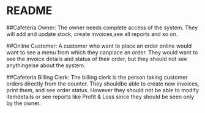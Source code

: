 # README

##Cafeteria Owner: The owner needs complete access of the system. They will add and update stock, create invoices,see all reports and so on.

##Online Customer: A customer who want to place an order online would want to see a menu from which they canplace an order. They would want to see the invoice details and status of their order, but they should not see anythingelse about the system.

##Cafeteria Billing Clerk: The billing clerk is the person taking customer orders directly from the counter. They shouldbe able to create new invoices, print them, and see order status. However they should not be able to modify itemdetails or see reports like Profit & Loss since they should be seen only by the owner.

